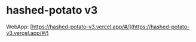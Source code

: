 # hashed-potato v3
WebApp: [https://hashed-potato-v3.vercel.app/#/](https://hashed-potato-v3.vercel.app/#/)

